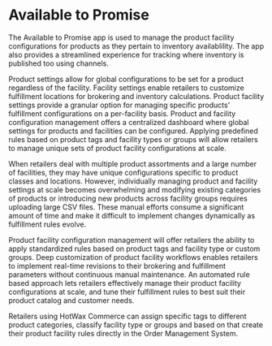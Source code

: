 # Available to Promise

The Available to Promise app is used to manage the product facility configurations for products as they pertain to inventory availablility. The app also provides a streamlined experience for tracking where inventory is published too using channels.

Product settings allow for global configurations to be set for a product regardless of the facility. Facility settings enable retailers to customize fulfillment locations for brokering and inventory calculations. Product facility settings provide a granular option for managing specific products' fulfillment configurations on a per-facility basis. Product and facility configuration management offers a centralized dashboard where global settings for products and facilities can be configured. Applying predefined rules based on product tags and facility types or groups will allow retailers to manage unique sets of product facility configurations at scale.

When retailers deal with multiple product assortments and a large number of facilities, they may have unique configurations specific to product classes and locations. However, individually managing product and facility settings at scale becomes overwhelming and modifying existing categories of products or introducing new products across facility groups requires uploading large CSV files. These manual efforts consume a significant amount of time and make it difficult to implement changes dynamically as fulfillment rules evolve.

Product facility configuration management will offer retailers the ability to apply standardized rules based on product tags and facility type or custom groups. Deep customization of product facility workflows enables retailers to implement real-time revisions to their brokering and fulfillment parameters without continuous manual maintenance. An automated rule based approach lets retailers effectively manage their product facility configurations at scale, and tune their fulfillment rules to best suit their product catalog and customer needs.

Retailers using HotWax Commerce can assign specific tags to different product categories, classify facility type or groups and based on that create their product facility rules directly in the Order Management System.